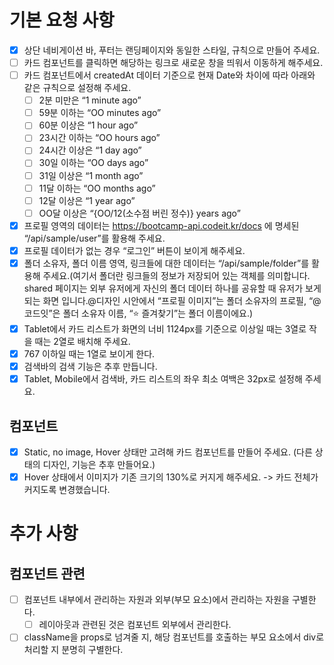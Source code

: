 # 기본 요청 사항
- [x] 상단 네비게이션 바, 푸터는 랜딩페이지와 동일한 스타일, 규칙으로 만들어 주세요.
- [ ] 카드 컴포넌트를 클릭하면 해당하는 링크로 새로운 창을 띄워서 이동하게 해주세요.
- [ ] 카드 컴포넌트에서 createdAt 데이터 기준으로 현재 Date와 차이에 따라 아래와 같은 규칙으로 설정해 주세요.
  - [ ]  2분 미만은 “1 minute ago”
  - [ ]  59분 이하는 “OO minutes ago”
  - [ ]  60분 이상은 “1 hour ago”
  - [ ]  23시간 이하는 “OO hours ago”
  - [ ]  24시간 이상은 “1 day ago”
  - [ ]  30일 이하는 “OO days ago”
  - [ ]  31일 이상은 “1 month ago”
  - [ ]  11달 이하는 “OO months ago”
  - [ ]  12달 이상은 “1 year ago”
  - [ ]  OO달 이상은 “{OO/12(소수점 버린 정수)} years ago”
- [x] 프로필 영역의 데이터는 https://bootcamp-api.codeit.kr/docs 에 명세된 “/api/sample/user”를 활용해 주세요.
- [x] 프로필 데이터가 없는 경우 “로그인” 버튼이 보이게 해주세요.
- [x] 폴더 소유자, 폴더 이름 영역, 링크들에 대한 데이터는 “/api/sample/folder”를 활용해 주세요.(여기서 폴더란 링크들의 정보가 저장되어 있는 객체를 의미합니다. shared 페이지는 외부 유저에게 자신의 폴더 데이터 하나를 공유할 때 유저가 보게되는 화면 입니다.@디자인 시안에서 “프로필 이미지”는 폴더 소유자의 프로필, “@코드잇”은 폴더 소유자 이름, “⭐️ 즐겨찾기”는 폴더 이름이에요.)
- [x] Tablet에서 카드 리스트가 화면의 너비 1124px를 기준으로 이상일 때는 3열로 작을 때는 2열로 배치해 주세요.
- [x] 767 이하일 때는 1열로 보이게 한다.
- [x] 검색바의 검색 기능은 추후 만듭니다.
- [x] Tablet, Mobile에서 검색바, 카드 리스트의 좌우 최소 여백은 32px로 설정해 주세요.

## 컴포넌트
- [x] Static, no image, Hover 상태만 고려해 카드 컴포넌트를 만들어 주세요. (다른 상태의 디자인, 기능은 추후 만들어요.)
- [x] Hover 상태에서 이미지가 기존 크기의 130%로 커지게 해주세요. -> 카드 전체가 커지도록 변경했습니다.

# 추가 사항
## 컴포넌트 관련
- [ ] 컴포넌트 내부에서 관리하는 자원과 외부(부모 요소)에서 관리하는 자원을 구별한다.
  - [ ] 레이아웃과 관련된 것은 컴포넌트 외부에서 관리한다.
- [ ] className을 props로 넘겨줄 지, 해당 컴포넌트를 호출하는 부모 요소에서 div로 처리할 지 분명히 구별한다.

